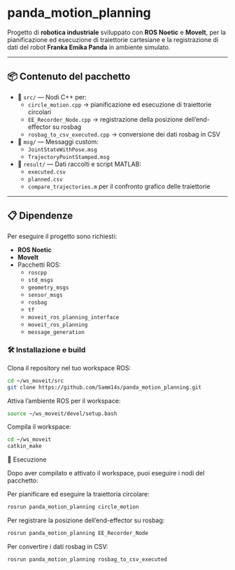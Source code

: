 # panda_motion_planning

Progetto di **robotica industriale** sviluppato con **ROS Noetic** e **MoveIt**, per la pianificazione ed esecuzione di traiettorie cartesiane e la registrazione di dati del robot **Franka Emika Panda** in ambiente simulato.

---

## 📦 Contenuto del pacchetto

- 📁 `src/` — Nodi C++ per:
  - `circle_motion.cpp` → pianificazione ed esecuzione di traiettorie circolari
  - `EE_Recorder_Node.cpp` → registrazione della posizione dell’end-effector su rosbag
  - `rosbag_to_csv_executed.cpp` → conversione dei dati rosbag in CSV
- 📁 `msg/` — Messaggi custom:
  - `JointStateWithPose.msg`
  - `TrajectoryPointStamped.msg`
- 📁 `result/` — Dati raccolti e script MATLAB:
  - `executed.csv`
  - `planned.csv`
  - `compare_trajectories.m` per il confronto grafico delle traiettorie

---

## 📋 Dipendenze

Per eseguire il progetto sono richiesti:

- **ROS Noetic**
- **MoveIt**
- Pacchetti ROS:
  - `roscpp`
  - `std_msgs`
  - `geometry_msgs`
  - `sensor_msgs`
  - `rosbag`
  - `tf`
  - `moveit_ros_planning_interface`
  - `moveit_ros_planning`
  - `message_generation`

### 🛠️ Installazione e build

Clona il repository nel tuo workspace ROS:

```bash
cd ~/ws_moveit/src
git clone https://github.com/Samm14s/panda_motion_planning.git
```
Attiva l’ambiente ROS per il workspace:
```bash
source ~/ws_moveit/devel/setup.bash
```
Compila il workspace:
```bash
cd ~/ws_moveit
catkin_make
```
🚀 Esecuzione

Dopo aver compilato e attivato il workspace, puoi eseguire i nodi del pacchetto:

Per pianificare ed eseguire la traiettoria circolare:
```bash
rosrun panda_motion_planning circle_motion
```
Per registrare la posizione dell’end-effector su rosbag:
```bash
rosrun panda_motion_planning EE_Recorder_Node
```
Per convertire i dati rosbag in CSV:
```bash
rosrun panda_motion_planning rosbag_to_csv_executed
```
